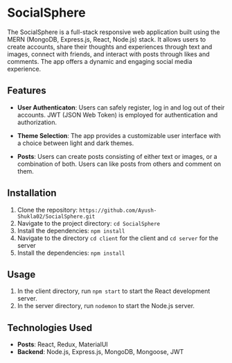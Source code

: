 # SocialSphere

The SocialSphere is a full-stack responsive web application built using the MERN (MongoDB, Express.js, React, Node.js) stack. It allows users to create accounts, share their thoughts and experiences through text and images, connect with friends, and interact with posts through likes and comments. The app offers a dynamic and engaging social media experience.

## Features

-   **User Authenticaton**: Users can safely register, log in and log out of their accounts. JWT (JSON Web Token) is employed for authentication and authorization.

-   **Theme Selection**: The app provides a customizable user interface with a choice between light and dark themes.

-   **Posts**: Users can create posts consisting of either text or images, or a combination of both. Users can like posts from others and comment on them.

## Installation

1. Clone the repository: `https://github.com/Ayush-Shukla02/SocialSphere.git`
2. Navigate to the project directory: `cd SocialSphere`
3. Install the dependencies: `npm install`
4. Navigate to the directory `cd client` for the client and `cd server` for the server
5. Install the dependencies: `npm install`

## Usage

1. In the client directory, run `npm start` to start the React development server.
2. In the server directory, run `nodemon` to start the Node.js server.

## Technologies Used

-   **Posts**: React, Redux, MaterialUI
-   **Backend**: Node.js, Express.js, MongoDB, Mongoose, JWT
